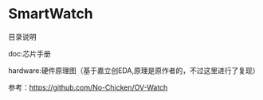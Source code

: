 # SmartWatch


目录说明

doc:芯片手册

hardware:硬件原理图（基于嘉立创EDA,原理是原作者的，不过这里进行了复现）



参考：https://github.com/No-Chicken/OV-Watch
